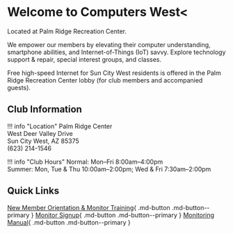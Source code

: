 # Welcome to Computers West<

Located at Palm Ridge Recreation Center.

We empower our members by elevating their computer understanding, smartphone abilities, and Internet-of-Things (IoT) savvy. Explore technology support & repair, special interest groups, and classes.

Free high-speed Internet for Sun City West residents is offered in the Palm Ridge Recreation Center lobby (for club members and accompanied guests).

## Club Information
<div class="grid cards" markdown>

!!! info "Location"
    Palm Ridge Center  
    West Deer Valley Drive  
    Sun City West, AZ 85375  
    (623) 214-1546

!!! info "Club Hours"
    Normal: Mon–Fri 8:00am–4:00pm  
    Summer: Mon, Tue & Thu 10:00am–2:00pm; Wed & Fri 7:30am–2:00pm

</div>

## Quick Links

[New Member Orientation & Monitor Training](monitor/training.md){ .md-button .md-button--primary }
[Monitor Signup](monitor/signup.md){ .md-button .md-button--primary }
[Monitoring Manual](monitor/manual.md){ .md-button .md-button--primary }

